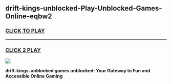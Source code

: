 
## drift-kings-unblocked-Play-Unblocked-Games-Online-eqbw2
<h3>
<a href="https://premium76.site?title=drift-kings-unblocked&ref=25A">CLICK TO PLAY</a></h3>
<hr>

<h3>
<a href="https://premium76.site?title=drift-kings-unblocked&ref=25A">CLICK 2 PLAY</a>
  
</h3>

<a href="https://premium76.site?title=drift-kings-unblocked&ref=25A"><img src="https://clearcache.store/games.png"></a>


**drift-kings-unblocked games unblocked: Your Gateway to Fun and Accessible Online Gaming**
